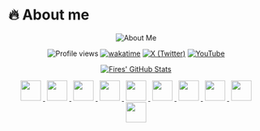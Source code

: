 # 🔥 About me
<div align="center">
<img src="https://readme-typing-svg.demolab.com?font=Fira+Code&weight=600&size=26&duration=4000&pause=1000&color=58A6FF&background=FFFFFF00&center=true&vCenter=true&width=435&lines=Name:+Fires+Joeng;Age:+22+(Born+in+2003);Living+In:+Canton;Website:+teamlanhy.fun" alt="About Me" />

![Profile views](https://komarev.com/ghpvc/?username=FiresJoeng&color=green)
[![wakatime](https://wakatime.com/badge/user/55f19e0b-1919-4212-a045-db07aa73f727.svg)](https://wakatime.com/@FiresJoeng)
[![X (Twitter)](https://img.shields.io/badge/X-@FiresJoeng-black)](https://x.com/FiresJoeng)
[![YouTube](https://img.shields.io/badge/YouTube-@FiresJoeng-red)](https://youtube.com/@FiresJoeng)

[![Fires' GitHub Stats](https://github-readme-stats.vercel.app/api?username=FiresJoeng&bg_color=30,e96443,904e95&title_color=fff&text_color=fff&card_width=500)](https://github.com/FiresJoeng)

<a href="https://github.com/FiresJoeng">
<img src="https://cdn.jsdelivr.net/gh/devicons/devicon/icons/python/python-original.svg" width="40" height="40" style="margin: 0 4px">
<img src="https://cdn.jsdelivr.net/gh/devicons/devicon/icons/html5/html5-original.svg" width="40" height="40" style="margin: 0 4px">
<img src="https://cdn.jsdelivr.net/gh/devicons/devicon/icons/css3/css3-original.svg" width="40" height="40" style="margin: 0 4px">
<img src="https://cdn.jsdelivr.net/gh/devicons/devicon/icons/javascript/javascript-original.svg" width="40" height="40" style="margin: 0 4px">
<img src="https://cdn.jsdelivr.net/gh/devicons/devicon/icons/rust/rust-original.svg" width="40" height="40" style="margin: 0 4px">
<img src="https://cdn.jsdelivr.net/gh/devicons/devicon/icons/windows8/windows8-original.svg" width="40" height="40" style="margin: 0 4px">
<img src="https://cdn.jsdelivr.net/gh/devicons/devicon/icons/java/java-original.svg" width="40" height="40" style="margin: 0 4px">
<img src="https://cdn.jsdelivr.net/gh/devicons/devicon/icons/cplusplus/cplusplus-original.svg" width="40" height="40" style="margin: 0 4px">
<img src="https://cdn.jsdelivr.net/gh/devicons/devicon/icons/markdown/markdown-original.svg" width="40" height="40" style="margin: 0 4px">
<img src="https://www.vectorlogo.zone/logos/json/json-icon.svg" width="40" height="40" style="margin: 0 4px">
</a>
</div>
